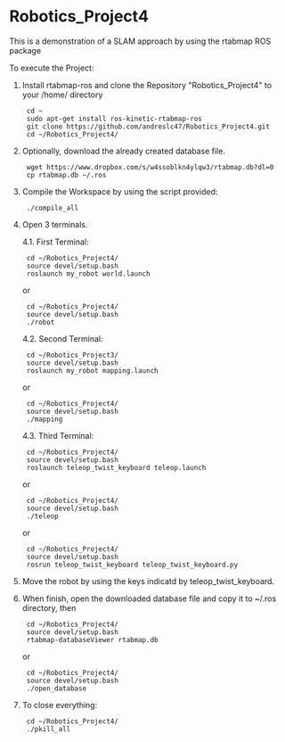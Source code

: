 # Robotics_Project4
This is a demonstration of a SLAM approach by using the rtabmap ROS package

To execute the Project:

1. Install rtabmap-ros and clone the Repository "Robotics_Project4" to your /home/<user> directory
	
        cd ~
        sudo apt-get install ros-kinetic-rtabmap-ros
        git clone https://github.com/andreslc47/Robotics_Project4.git
        cd ~/Robotics_Project4/
	
	
2. Optionally, download the already created database file.

        wget https://www.dropbox.com/s/w4ssoblkn4ylqw3/rtabmap.db?dl=0
        cp rtabmap.db ~/.ros
	
	
3. Compile the Workspace by using the script provided:
	
        ./compile_all
 
	
4. Open 3 terminals.

    4.1. First Terminal: 

        cd ~/Robotics_Project4/
        source devel/setup.bash
        roslaunch my_robot world.launch

    or
	
        cd ~/Robotics_Project4/
        source devel/setup.bash
        ./robot

    4.2. Second Terminal:

        cd ~/Robotics_Project3/
        source devel/setup.bash
        roslaunch my_robot mapping.launch

    or
	
        cd ~/Robotics_Project4/
        source devel/setup.bash
        ./mapping

    4.3. Third Terminal:

        cd ~/Robotics_Project4/	
        source devel/setup.bash
        roslaunch teleop_twist_keyboard teleop.launch

    or
	
        cd ~/Robotics_Project4/
        source devel/setup.bash
        ./teleop

    or
	
        cd ~/Robotics_Project4/
        source devel/setup.bash
        rosrun teleop_twist_keyboard teleop_twist_keyboard.py
 

5. Move the robot by using the keys indicatd by teleop_twist_keyboard.

	
6. When finish, open the downloaded database file and copy it to ~/.ros directory, then
	
        cd ~/Robotics_Project4/
        source devel/setup.bash
        rtabmap-databaseViewer rtabmap.db

    or
	
        cd ~/Robotics_Project4/
        source devel/setup.bash
        ./open_database	

	
7. To close everything:

        cd ~/Robotics_Project4/
        ./pkill_all

